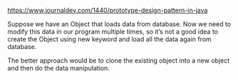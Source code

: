 https://www.journaldev.com/1440/prototype-design-pattern-in-java

Suppose we have an Object that loads data from database. Now we need to modify this data in our program multiple times, so it’s not a good idea to create the Object using new keyword and load all the data again from database.

The better approach would be to clone the existing object into a new object and then do the data manipulation.

